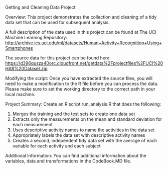 Getting and Cleaning Data Project

Overview: This project demonstrates the collection and cleaning of a tidy data set that can be used for subsequent analysis. 

A full description of the data used in this project can be found at The UCI Machine Learning Repository: http://archive.ics.uci.edu/ml/datasets/Human+Activity+Recognition+Using+Smartphones

The source data for this project can be found here: https://d396qusza40orc.cloudfront.net/getdata%2Fprojectfiles%2FUCI%20HAR%20Dataset.zip 

Modifying the script: Once you have extracted the source files, you will need to make a modification to the R file before you can process the data. Please make sure to set the working directory to the correct path in your local machine.

Project Summary: Create an R script run_analysis.R that does the following:
1. Merges the training and the test sets to create one data set
2. Extracts only the measurements on the mean and standard deviation for each measurement
3. Uses descriptive activity names to name the activities in the data set 
4. Appropriately labels the data set with descriptive activity names
5. Creates a second, independent tidy data set with the average of each variable for each activity and each subject

Additional Information: You can find additional information about the variables, data and transformations in the CodeBook.MD file.
